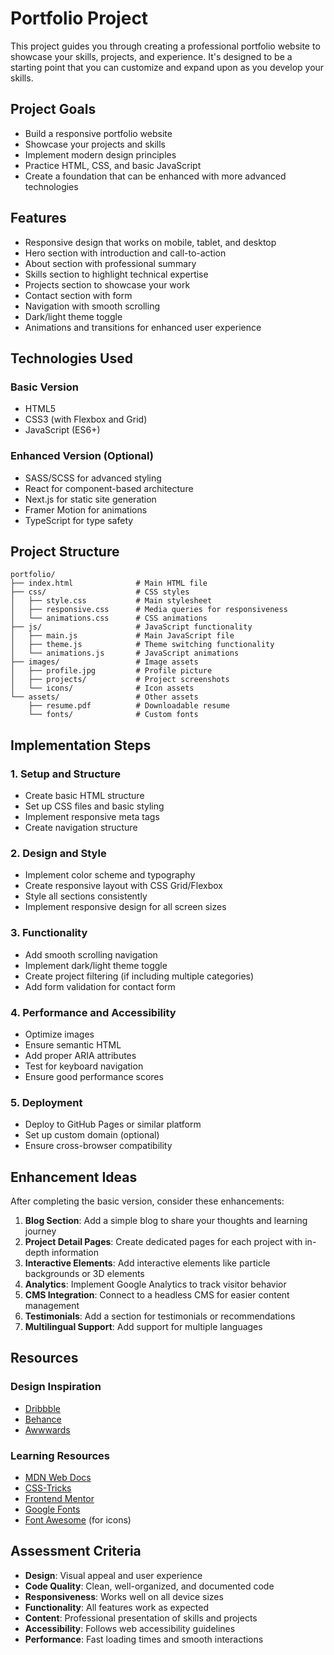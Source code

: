 # Portfolio Project

This project guides you through creating a professional portfolio website to showcase your skills, projects, and experience. It's designed to be a starting point that you can customize and expand upon as you develop your skills.

## Project Goals

- Build a responsive portfolio website
- Showcase your projects and skills
- Implement modern design principles
- Practice HTML, CSS, and basic JavaScript
- Create a foundation that can be enhanced with more advanced technologies

## Features

- Responsive design that works on mobile, tablet, and desktop
- Hero section with introduction and call-to-action
- About section with professional summary
- Skills section to highlight technical expertise
- Projects section to showcase your work
- Contact section with form
- Navigation with smooth scrolling
- Dark/light theme toggle
- Animations and transitions for enhanced user experience

## Technologies Used

### Basic Version
- HTML5
- CSS3 (with Flexbox and Grid)
- JavaScript (ES6+)

### Enhanced Version (Optional)
- SASS/SCSS for advanced styling
- React for component-based architecture
- Next.js for static site generation
- Framer Motion for animations
- TypeScript for type safety

## Project Structure

```
portfolio/
├── index.html              # Main HTML file
├── css/                    # CSS styles
│   ├── style.css           # Main stylesheet
│   ├── responsive.css      # Media queries for responsiveness
│   └── animations.css      # CSS animations
├── js/                     # JavaScript functionality
│   ├── main.js             # Main JavaScript file
│   ├── theme.js            # Theme switching functionality
│   └── animations.js       # JavaScript animations
├── images/                 # Image assets
│   ├── profile.jpg         # Profile picture
│   ├── projects/           # Project screenshots
│   └── icons/              # Icon assets
└── assets/                 # Other assets
    ├── resume.pdf          # Downloadable resume
    └── fonts/              # Custom fonts
```

## Implementation Steps

### 1. Setup and Structure
- Create basic HTML structure
- Set up CSS files and basic styling
- Implement responsive meta tags
- Create navigation structure

### 2. Design and Style
- Implement color scheme and typography
- Create responsive layout with CSS Grid/Flexbox
- Style all sections consistently
- Implement responsive design for all screen sizes

### 3. Functionality
- Add smooth scrolling navigation
- Implement dark/light theme toggle
- Create project filtering (if including multiple categories)
- Add form validation for contact form

### 4. Performance and Accessibility
- Optimize images
- Ensure semantic HTML
- Add proper ARIA attributes
- Test for keyboard navigation
- Ensure good performance scores

### 5. Deployment
- Deploy to GitHub Pages or similar platform
- Set up custom domain (optional)
- Ensure cross-browser compatibility

## Enhancement Ideas

After completing the basic version, consider these enhancements:

1. **Blog Section**: Add a simple blog to share your thoughts and learning journey
2. **Project Detail Pages**: Create dedicated pages for each project with in-depth information
3. **Interactive Elements**: Add interactive elements like particle backgrounds or 3D elements
4. **Analytics**: Implement Google Analytics to track visitor behavior
5. **CMS Integration**: Connect to a headless CMS for easier content management
6. **Testimonials**: Add a section for testimonials or recommendations
7. **Multilingual Support**: Add support for multiple languages

## Resources

### Design Inspiration
- [Dribbble](https://dribbble.com/tags/portfolio)
- [Behance](https://www.behance.net/search/projects?search=portfolio)
- [Awwwards](https://www.awwwards.com/websites/portfolio/)

### Learning Resources
- [MDN Web Docs](https://developer.mozilla.org/en-US/)
- [CSS-Tricks](https://css-tricks.com/)
- [Frontend Mentor](https://www.frontendmentor.io/)
- [Google Fonts](https://fonts.google.com/)
- [Font Awesome](https://fontawesome.com/) (for icons)

## Assessment Criteria

- **Design**: Visual appeal and user experience
- **Code Quality**: Clean, well-organized, and documented code
- **Responsiveness**: Works well on all device sizes
- **Functionality**: All features work as expected
- **Content**: Professional presentation of skills and projects
- **Accessibility**: Follows web accessibility guidelines
- **Performance**: Fast loading times and smooth interactions 